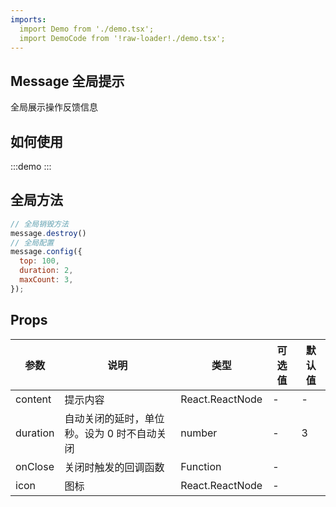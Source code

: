 ```yaml
---
imports:
  import Demo from './demo.tsx';
  import DemoCode from '!raw-loader!./demo.tsx';
---
```


## Message 全局提示

全局展示操作反馈信息

## 如何使用

:::demo
  <CodeBox code={DemoCode}>
    <Demo />
  </CodeBox>
:::

## 全局方法

```jsx
// 全局销毁方法
message.destroy()
// 全局配置
message.config({
  top: 100,
  duration: 2,
  maxCount: 3,
});
```


## Props
| 参数     | 说明   | 类型   | 可选值 | 默认值 |
| -------- | ------ | ------ | ------ | ------ |
| content | 提示内容 | React.ReactNode | - | - |
| duration | 自动关闭的延时，单位秒。设为 0 时不自动关闭 | number | - | 3 |
| onClose |  关闭时触发的回调函数 | Function | - |  |
| icon |  图标 | React.ReactNode | - |  |
